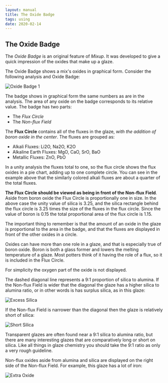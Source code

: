 ```yaml
---
layout: manual
title: The Oxide Badge
tags: using
date: 2020-02-14
---
```

## The Oxide Badge

The *Oxide Badge* is an original feature of *Mixup*. 
It was developed to give a quick impression of the oxides that make up a glaze.

The Oxide Badge shows a mix's oxides in graphical form. 
Consider the following analysis and Oxide Badge:

![Oxide Badge 1](/images/badge1.png)

The badge shows in graphical form the same numbers as are in the analysis. 
The area of any oxide on the badge corresponds to its relative value.
The badge has two parts:
- The *Flux Circle*
- The *Non-flux Field*

The **Flux Circle** contains all of the fluxes in the glaze, *with the addition of boron oxide in the center*. 
The fluxes are grouped as:

- Alkali Fluxes: Li2O, Na2O, K2O
- Alkaline Earth Fluxes: MgO, CaO, SrO, BaO
- Metallic Fluxes: ZnO, PbO

In a unity analysis the fluxes total to one, so the flux circle shows the flux oxides in a pie chart, 
adding up to one complete circle. 
You can see in the example above that the similarly colored alkali fluxes are about a quarter of the total fluxes.

**The Flux Circle should be viewed as being in front of the Non-flux Field**. 
Aside from boron oxide the Flux Circle is proportionally one in size. 
In the above case the unity value of silica is 3.25, and the 
silica rectangle behind the flux circle is 3.25 times the size of the fluxes in the flux circle. 
Since the value of boron is 0.15 the total proportional area of the flux circle is 1.15.

The important thing to remember is that the amount of an oxide in the glaze is proportional 
to the area in the badge, and that the fluxes are displayed in front of the other
oxides in a circle.

Oxides can have more than one role in a glaze, and that is especially true of boron oxide. 
Boron is both a glass former and lowers the melting temperature of a glaze. 
Most potters think of it having the role of a flux, so it is included in the Flux Circle.

For simplicity the oxygen part of the oxide is not displayed.

The dashed diagonal line represents a 9:1 proportion of silica to alumina.
If the Non-flux Field is wider that the diagonal the glaze has a higher
silica to alumina ratio, or in other words is has surplus silica, as in this glaze:

![Excess Silica](/images/ExcessSilica.png)

If the Non-flux Field is narrower than the diagonal then the glaze is relatively short of silica:

![Short Silica](/images/ShortSilica.png)

Transparent glazes are often found near a 9:1 silica to alumina ratio, but there are
many interesting glazes that are comparatively long or short on silica. 
Like all things in glaze chemistry you should take the 9:1 ratio as only a 
very rough guideline.

Non-flux oxides aside from alumina and silica are displayed on the right side of the
Non-flux Field. For example, this glaze has a lot of iron:

![Extra Oxide](/images/ExtraOxide.png)